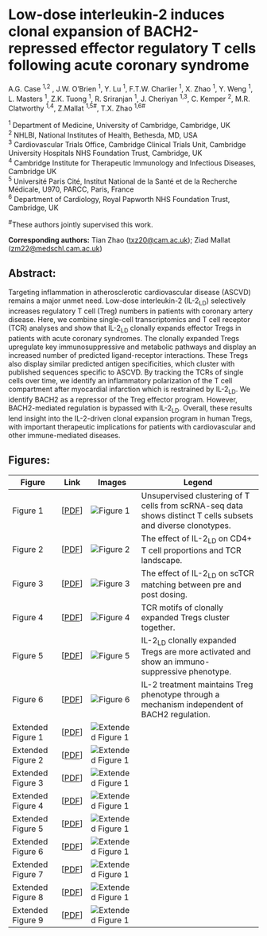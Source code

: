 # Low-dose interleukin-2 induces clonal expansion of BACH2-repressed effector regulatory T cells following acute coronary syndrome
A.G. Case <sup>1,2</sup> , J.W. O’Brien <sup>1</sup>, Y. Lu <sup>1</sup>, F.T.W. Charlier <sup>1</sup>, X. Zhao <sup>1</sup>, Y. Weng <sup>1</sup>, L. Masters <sup>1</sup>, Z.K. Tuong <sup>1</sup>, R. Sriranjan <sup>1</sup>, J. Cheriyan <sup>1,3</sup>, C. Kemper <sup>2</sup>, M.R. Clatworthy <sup>1,4</sup>, Z.Mallat <sup>1,5#</sup>, T.X. Zhao <sup>1,6#</sup>

<sup>1</sup> Department of Medicine, University of Cambridge, Cambridge, UK  
<sup>2</sup> NHLBI, National Institutes of Health, Bethesda, MD, USA  
<sup>3</sup> Cardiovascular Trials Office, Cambridge Clinical Trials Unit, Cambridge University
Hospitals NHS Foundation Trust, Cambridge, UK  
<sup>4</sup> Cambridge Institute for Therapeutic Immunology and Infectious Diseases, Cambridge UK  
<sup>5</sup> Université Paris Cité, Institut National de la Santé et de la Recherche Médicale, U970,
PARCC, Paris, France  
<sup>6</sup> Department of Cardiology, Royal Papworth NHS Foundation Trust, Cambridge, UK

<sup>#</sup>These authors jointly supervised this work. 

**Corresponding authors:** Tian Zhao (txz20@cam.ac.uk); Ziad Mallat (zm22@medschl.cam.ac.uk)

## Abstract:
Targeting inflammation in atherosclerotic cardiovascular disease (ASCVD) remains a major unmet need. Low-dose interleukin-2 (IL-2<sub>LD</sub>) selectively increases regulatory T cell (Treg) numbers in patients with coronary artery disease. Here, we combine single-cell transcriptomics and T cell receptor (TCR) analyses and show that IL-2<sub>LD</sub> clonally expands effector Tregs in patients with acute coronary syndromes. The clonally expanded Tregs upregulate key immunosuppressive and metabolic pathways and display an increased number of predicted ligand-receptor interactions. These Tregs also display similar predicted antigen specificities, which cluster with published sequences specific to ASCVD. By tracking the TCRs of single cells over time, we identify an inflammatory polarization of the T cell compartment after myocardial infarction which is restrained by IL-2<sub>LD</sub>. We identify BACH2 as a repressor of the Treg effector program. However, BACH2-mediated regulation is bypassed with IL-2<sub>LD</sub>. Overall, these results lend insight into the IL-2-driven clonal expansion program in human Tregs, with important therapeutic implications for patients with cardiovascular and other immune-mediated diseases.

## Figures:

|Figure | Link | Images | Legend |
| --- | --- | --- | --- |
| Figure 1 | [[PDF](Figures/Figure_1.pdf)] | ![Figure 1](Figures/Figure_1.png)  | Unsupervised clustering of T cells from scRNA-seq data shows distinct T cells subsets and diverse clonotypes. |
| Figure 2 | [[PDF](Figures/Figure_2.pdf)] | ![Figure 2](Figures/Figure_2.png)  | The effect of IL-2<sub>LD</sub> on CD4+ T cell proportions and TCR landscape. |
| Figure 3 | [[PDF](Figures/Figure_3.pdf)] | ![Figure 3](Figures/Figure_3.png)  | The effect of IL-2<sub>LD</sub> on scTCR matching between pre and post dosing. |
| Figure 4 | [[PDF](Figures/Figure_4.pdf)] | ![Figure 4](Figures/Figure_4.png) | TCR motifs of clonally expanded Tregs cluster together. |
| Figure 5 | [[PDF](Figures/Figure_5.pdf)] | ![Figure 5](Figures/Figure_5.png)  | IL-2<sub>LD</sub> clonally expanded Tregs are more activated and show an immuno-suppressive phenotype. |
| Figure 6 | [[PDF](Figures/Figure_6.pdf)] |  ![Figure 6](Figures/Figure_6.png) | IL-2 treatment maintains Treg phenotype through a mechanism independent of BACH2 regulation. |
| Extended Figure 1 | [[PDF](Figures/Extended_Figure_1.pdf)] | ![Extended Figure 1](Figures/Extended_Figure_1.png) |   |
| Extended Figure 2 | [[PDF](Figures/Extended_Figure_2.pdf)] | ![Extended Figure 1](Figures/Extended_Figure_2.png) |   |
| Extended Figure 3 | [[PDF](Figures/Extended_Figure_3.pdf)] | ![Extended Figure 1](Figures/Extended_Figure_3.png) |   |
| Extended Figure 4 | [[PDF](Figures/Extended_Figure_4.pdf)] | ![Extended Figure 1](Figures/Extended_Figure_4.png) |   |
| Extended Figure 5 | [[PDF](Figures/Extended_Figure_5.pdf)] | ![Extended Figure 1](Figures/Extended_Figure_5.png) |   |
| Extended Figure 6 | [[PDF](Figures/Extended_Figure_6.pdf)] | ![Extended Figure 1](Figures/Extended_Figure_6.png) |   |
| Extended Figure 7 | [[PDF](Figures/Extended_Figure_7.pdf)] | ![Extended Figure 1](Figures/Extended_Figure_7.png) |   |
| Extended Figure 8 | [[PDF](Figures/Extended_Figure_8.pdf)] | ![Extended Figure 1](Figures/Extended_Figure_8.png) |   |
| Extended Figure 9 | [[PDF](Figures/Extended_Figure_9.pdf)] | ![Extended Figure 1](Figures/Extended_Figure_9.png) |   |
